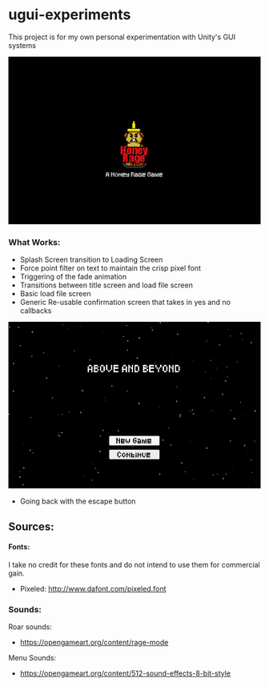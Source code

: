 # ugui-experiments
This project is for my own personal experimentation with Unity's GUI systems

![Splash](https://github.com/dondbui/personal-projects/raw/master/ugui-experiments/Screenshots/splash01.gif)

### What Works:
- Splash Screen transition to Loading Screen
- Force point filter on text to maintain the crisp pixel font
- Triggering of the fade animation 
- Transitions between title screen and load file screen
- Basic load file screen
- Generic Re-usable confirmation screen that takes in yes and no callbacks

![Load File Screen](https://github.com/dondbui/personal-projects/raw/master/ugui-experiments/Screenshots/titleScreen03.gif)

- Going back with the escape button

## Sources:

#### Fonts:
I take no credit for these fonts and do not intend to use them for commercial gain. 
- Pixeled:  http://www.dafont.com/pixeled.font

### Sounds:
Roar sounds:
- https://opengameart.org/content/rage-mode

Menu Sounds:
- https://opengameart.org/content/512-sound-effects-8-bit-style
